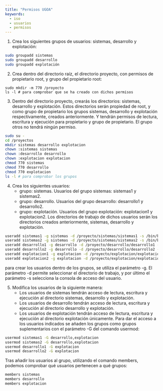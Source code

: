 ```yaml
---
title: "Permisos UGOA"
keywords:
  - iso
  - usuarios
  - permisos
---
```


1. Crea los siguientes grupos de usuarios: sistemas, desarrollo y explotación:
```bash
sudo groupadd sistemas
sudo groupadd desarrollo
sudo groupadd explotación
```
2. Crea dentro del directorio raíz, el directorio proyecto,  con permisos de propietario root, y grupo del propietario root:
```shell
sudo mkdir -m 770 /proyecto
ls -l # para comprobar que se ha creado con dichos permisos
```
3. Dentro del directorio proyecto, crearás los directorios: sistemas, desarrollo y explotación. Estos directorios serán propiedad de root, y como grupo de propietario los grupos sistemas, desarrollo y explotación respectivamente, creados anteriormente. Y tendrán permisos de lectura, escritura y ejecución para propietario y grupo de propietario. El grupo otros no tendrá ningún permiso.
```bash
sudo su -
cd /proyectos
mkdir sistemas desarrollo explotacion
chown :sistemas sistemas
chown :desarrollo desarrollo
chown :explotacion explotacion
chmod 770 sistemas
chmod 770 desarrollo
chmod 770 explotacion
ls -l # para comprobar los grupos
```
4. Crea los siguientes usuarios:
    * grupo: sistemas. Usuarios del grupo sistemas: sistemas1 y sistemas2.
    * grupo: desarrollo. Usuarios del grupo desarrollo: desarrollo1 y desarrollo2.
    * grupo: explotación. Usuarios del grupo explotación: explotacion1 y explotacion2.
Los directorios de trabajo de dichos usuarios serán los directorios creados anteriormente, sistemas, desarrollo y explotación.
```bash
useradd sistemas1 -g sistemas -d /proyecto/sistemas/sistemas1 -s /bin/bash
useradd sistemas2 -g sistemas -d /proyecto/sistemas/sistemas2 -s /bin/bash
useradd desarrollo1 -g desarrollo -d /proyecto/desarrollo/desarrollo1 -s /bin/bash
useradd desarrollo2 -g desarrollo -d /proyecto/desarrollo/desarrollo2 -s /bin/bash
useradd explotacion1 -g explotacion -d /proyecto/explotacion/explotacion1 -s /bin/bash
useradd explotacion2 -g explotacion -d /proyecto/explotacion/explotacion2 -s /bin/bash
```
para crear los usuarios dentro de los grupos, se utiliza el parámetro -g. El parámetro -d permite seleccionar el directorio de trabajo, y por último el parámetro -s selecciona la consola de acceso del usuario.

5. Modifica los usuarios de la siguiente manera:
    * Los usuarios de sistemas tendrán acceso de lectura, escritura y ejecución al directorio sistemas, desarrollo y explotación.
    * Los usuarios de desarrollo tendrán acceso de lectura, escritura y ejecución al directorio desarrollo y explotación.
    * Los usuarios de explotación tendrán acceso de lectura, escritura y ejecución al directorio explotación únicamente.
Para dar el acceso a los usuarios indicados se añaden los grupos como grupos suplementarios con el parámetro -G del comando usermod:
```bash
usermod sistemas1 -G desarrollo,explotacion
usermod sistemas2 -G desarrollo,explotacion
usermod desarrollo1 -G explotacion
usermod desarrollo2 -G explotacion
```
Tras añadir los usuarios al grupo, utilizando el comando members, podemos comprobar qué usuarios pertenecen a qué grupos:
```bash
members sistemas
members desarrollo
members explotacion
```